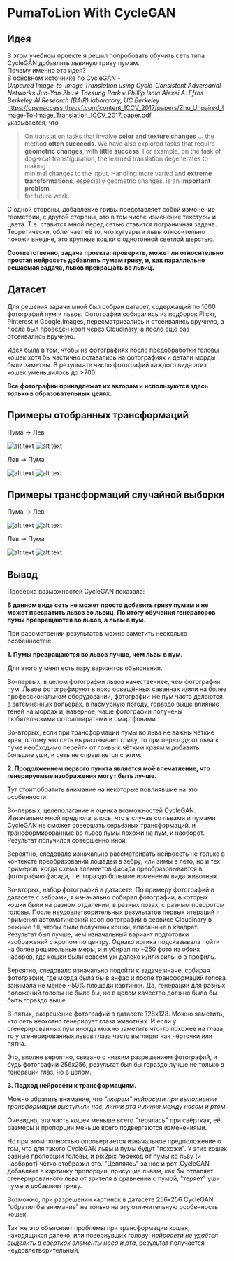 # PumaToLion With CycleGAN

## Идея
В этом учебном проекте я решил попробовать обучить сеть типа CycleGAN добавлять львиную гриву пумам.  
Почему именно эта идея?  
В основном источнике по CycleGAN -  
*Unpaired Image-to-Image Translation using Cycle-Consistent Adversarial Networks Jun-Yan Zhu∗ Taesung Park∗ Phillip Isola Alexei A. Efros Berkeley AI Research (BAIR) laboratory, UC Berkeley*  
https://openaccess.thecvf.com/content_ICCV_2017/papers/Zhu_Unpaired_Image-To-Image_Translation_ICCV_2017_paper.pdf  
указывается, что   
> On translation tasks that involve **color and texture changes** ... the  
> method **often succeeds**. We have also explored tasks that require  
> **geometric changes**, with **little success**. For example, on the task of  
> dog→cat transfiguration, the learned translation degenerates to making  
> minimal changes to the input. Handling more varied and **extreme  
> transformations**, especially geometric changes, is an **important problem**  
> for future work.  

С одной стороны, добавление гривы представляет собой изменение геометрии, с другой стороны, это в том числе изменение текстуры и цвета.
Т.е. ставится мной перед сетью ставится пограничная задача.
Теоретически, облегчает её то, что кугуары и львы относительно похожи внешне, это крупные кошки с однотонной светлой шерстью.

**Соответственно, задача проекта: проверить, может ли относительно простая нейросеть добавлять пумам гриву, и, как параллельно решаемая задача, львов превращать во львиц.**

## Датасет
Для решения задачи мной был собран датасет, содержащий по 1000 фотографий пум и львов. Фотографии собирались из подборок Flickr, Pinterest и Google.Images, пересматривались и отсеивались вручную, а после был проведён кроп через Cloudinary, а после ещё раз отсеивались вручную.

Идея была в том, чтобы на фотографиях после предобработки головы кошек хотя бы частично оставались на фотографиях и детали морды были заметны.
В результате число фотографий каждого вида этих кошек уменьшилось до >700.

**Все фотографии принадлежат их авторам и используются здесь только в образовательных целях.**

## Примеры отобранных трансформаций

Пума -> Лев

![alt text](examples/1.png)
![alt text](examples/2.png)

Лев -> Пума

![alt text](examples/3.png)
![alt text](examples/4.png)

## Примеры трансформаций случайной выборки

Пума -> Лев

![alt text](examples/5.png)
![alt text](examples/6.png)

Лев -> Пума

![alt text](examples/7.png)
![alt text](examples/8.png)

## Вывод
Проверка возможностей CycleGAN показала:

**В данном виде сеть не может просто добавить гриву пумам и не может превратить львов во львиц. По итогу обучения генераторов пумы превращаются во львов, а львы в пум.**

При рассмотрении результатов можно заметить несколько особенностей:

**1. Пумы превращаются во львов лучше, чем львы в пум.** 

Для этого у меня есть пару вариантов объяснения.

Во-первых, в целом фотографии львов качественнее, чем фотографии пум.
Львов фотографируют в ярко освещённых саваннах и/или на более профессиональном оборудовании, фотографии же пум часто делаются в затемнённых вольерах, в пасмурную погоду, гораздо выше влияние теней на мордах и, наверное, чаще фотографии получены любительскими фотоаппаратами и смартфонами.

Во-вторых, если при трансформации пумы во льва не важны чёткие края, потому что сеть вырисовывает гриву, то при переходе от льва к пуме необходимо перейти от гривы к чётким краям и добавить большие уши, и сеть не справляется с этим.

**2. Продолжением первого пункта является моё впечатление, что генерируемые изображения могут быть лучше.**

Тут стоит обратить внимание на некоторые повлиявшие на это особенности.

Во-первых, целеполагание и оценка возможностей CycleGAN.
Изначально мной предполагалось, что в случае со львами и пумами CycleGAN не сможет совершать серьёзных трансформаций, и трансформированные во львов пумы похожи на пум, и наоборот.
Результат получился совершенно иной.

Вероятно, следовало изначально рассматривать нейросеть не только в контексте преобразований лошадей в зебру, или зимы в лето, но и тех примеров, когда схема элементов фасада преобразовывается в фотографию фасада, т.е. гораздо большие изменения вида животных.     

Во-вторых, набор фотографий в датасете. По примеру фотографий в датасете с зебрами, я изначально собирал фотографии, в которых кошки были на разном отдалении, в разных позах, с разным поворотом головы.
После неудовлетворительных результатов первых итераций я применил автоматический кроп фотографий в сервисе Cloudinary в режиме fill, чтобы были получены кошки, вписанные в квадрат.
Результат был лучше, чем изначальный вариант подготовки изображений с кропом по центру.
Однако логика подсказывала пойти на более решительные меры, и я убирал по ~250 фото из обоих наборов, где кошки были совсем уж далеко и/или сильно в профиль.

Вероятно, следовало изначально подойти к задаче иначе, собирая фотографии, где морда была бы в анфас и после трансформаций голова занимала не менее ~50% площади картинки. 
Да, генерации для разных положений головы не было бы, но в целом качество должно было бы быть гораздо выше.

В-пятых, разрешение фотографий в датасете 128х128.
Можно заметить, что сеть неохотно генерирует глаза животных.
И если у сгенерированных пум иногда можно заметить что-то похожее на глаза, то у сгенерированных львов глаза часто выглядят как чёрточки или пятна.

Это, вполне вероятно, связано с низким разрешением фотографий, и будь фотографии 256х256, результат был бы гораздо лучше не только в генерации глаз, но в целом.

**3. Подход нейросети к трансформациям.**

Можно обратить внимание, что *"якорем" нейросети при выполнении трансформации выступили нос, линии рта и линия между носом и ртом*.

Очевидно, эта часть кошек меньше всего "терялась" при свёртках, её размеры и пропорции меньше всего подвергаются изменениями.

Но при этом полностью опровергается изначальное предположение о том, что для такого CycleGAN львы и пумы будут "похожи".
У этих кошек разные пропорции головы, и pix2pix переход от пумы ко льву (и наоборот) чётко отобразил это.
"Цепляясь" за нос и рот, CycleGAN добавляет в картинку пропорции, присущие львам, как бы отдаляет сгенерированного льва от зрителя в сравнении с пумой,
"теряет" уши пумы и добавляет гриву.

Возможно, при разрешении картинок в датасете 256х256 CycleGAN "обратил бы внимание" не только на эту отличительную особенность кошек.

Так же это объясняет проблемы при трансформации кошек, находящихся далеко, или повернувших голову: *нейросети не удаётся выделить в свёртках элементы носа и рта*, результат получается неудовлетворительный.